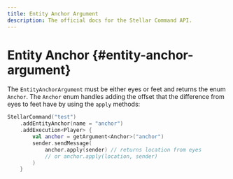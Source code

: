 ```yaml
---
title: Entity Anchor Argument
description: The official docs for the Stellar Command API.
---
```


# Entity Anchor {#entity-anchor-argument}

The `EntityAnchorArgument` must be either eyes or feet and returns the enum `Anchor`. The `Anchor` enum handles adding the offset that the difference from eyes to feet have by using the `apply` methods:

```kt
StellarCommand("test")
    .addEntityAnchor(name = "anchor")
    .addExecution<Player> {
        val anchor = getArgument<Anchor>("anchor")    
        sender.sendMessage(
            anchor.apply(sender) // returns location from eyes
            // or anchor.apply(location, sender)
        )
    }
```
